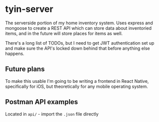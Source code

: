 # tyin-server
The serverside portion of my home inventory system. Uses express and mongoose to create a REST API which can store data
about inventoried items, and in the future will store places for items as well.

There's a long list of TODOs, but I need to get JWT authentication set up and make sure the API's locked down behind
that before anything else happens.

## Future plans
To make this usable I'm going to be writing a frontend in React Native, specifically for iOS, but theoretically for
any mobile operating system.

## Postman API examples
Located in `api/` - import the `.json` file directly
